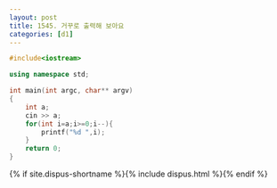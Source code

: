 ```yaml
---
layout: post
title: 1545. 거꾸로 출력해 보아요
categories: [d1]
---
```


```cpp
#include<iostream>

using namespace std;

int main(int argc, char** argv)
{
    int a;
    cin >> a;
    for(int i=a;i>=0;i--){
    	printf("%d ",i);
    }
	return 0;
}
```

{% if site.dispus-shortname %}{% include dispus.html %}{% endif %}